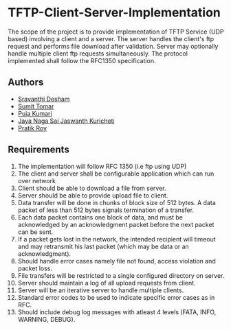 
# TFTP-Client-Server-Implementation

The scope of the project is to provide implementation of TFTP Service (UDP based) involving a client and a server. The server handles the client's ftp request and performs file download after validation. Server may optionally handle multiple client ftp requests simultaneously. The protocol implemented shall follow the RFC1350 specification.

## Authors

- [Sravanthi Desham](https://)
- [Sumit Tomar](https://github.com/)
- [Puja Kumari](https://github.com/)
- [Jaya Naga Sai Jaswanth Kuricheti](https:)
- [Pratik Roy](https://github.com/PRAT-22-ROY)

## Requirements

1. The implementation will follow RFC 1350 (i.e ftp using UDP)
2. The client and server shall be configurable application which can run over network
3. Client should be able to download a file from server.
4. Server should be able to provide upload file to client.
5. Data transfer will be done in chunks of block size of 512 bytes. A data packet of less than 512 bytes signals termination of a transfer.
6. Each data packet contains one block of data, and must be acknowledged by an acknowledgment packet before the next packet can be sent.
7. If a packet gets lost in the   network, the intended recipient will timeout and may retransmit his last packet (which may be data or an acknowledgment).
8. Should handle error cases namely file not found, access violation and packet loss.
9. File transfers will be restricted to a single configured directory on server.
10. Server should maintain a log of all upload requests from client.
11.  Server will be an iterative server to handle multiple clients.
12. Standard error codes to be used to indicate specific error cases as in RFC.
13. Should include debug log messages  with atleast 4 levels (FATA, INFO, WARNING, DEBUG).

 


